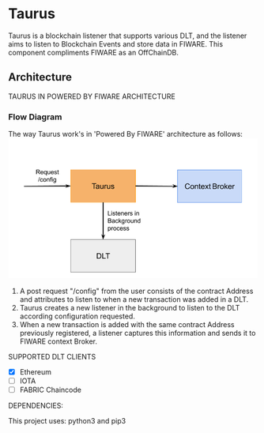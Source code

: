 # Taurus

Taurus is a blockchain listener that supports various DLT, and the listener aims to listen to Blockchain Events and store data in FIWARE. This component compliments FIWARE as an OffChainDB.

## Architecture


TAURUS IN POWERED BY FIWARE ARCHITECTURE


### Flow Diagram
 
The way Taurus work's in 'Powered By FIWARE' architecture as follows:
![Architecture Diagram](https://github.com/FIWARE-Blockchain/Taurus/blob/master/docs/images/architecture.png)


1. A post request "/config" from the user consists of the contract Address and attributes to listen to when a new transaction was added in a DLT.
2. Taurus creates a new listener in the background to listen to the DLT according configuration requested.
3. When a new transaction is added with the same contract Address previously  registered, a listener captures this information and sends it to FIWARE context Broker.


SUPPORTED DLT CLIENTS

- [x] Ethereum
- [ ] IOTA
- [ ] FABRIC Chaincode
 
DEPENDENCIES:

This project uses: python3 and pip3
